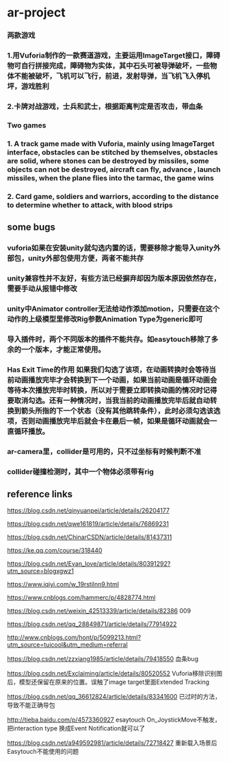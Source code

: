 # ar-project
### 两款游戏 
### 1.用Vuforia制作的一款赛道游戏，主要运用ImageTarget接口，障碍物可自行拼接完成，障碍物为实体，其中石头可被导弹破坏，一些物体不能被破坏，飞机可以飞行，前进，发射导弹，当飞机飞入停机坪，游戏胜利 
### 2.卡牌对战游戏，士兵和武士，根据距离判定是否攻击，带血条
### Two games
### 1. A track game made with Vuforia, mainly using ImageTarget interface, obstacles can be stitched by themselves, obstacles are solid, where stones can be destroyed by missiles, some objects can not be destroyed, aircraft can fly, advance , launch missiles, when the plane flies into the tarmac, the game wins
### 2. Card game, soldiers and warriors, according to the distance to determine whether to attack, with blood strips

## some bugs

### vuforia如果在安装unity就勾选内置的话，需要移除才能导入unity外部包，unity外部包使用方便，两者不能共存
### unity兼容性并不友好，有些方法已经摒弃却因为版本原因依然存在，需要手动从报错中修改
### unity中Animator controller无法给动作添加motion，只需要在这个动作的上级模型里修改Rig参数Animation Type为generic即可
### 导入插件时，两个不同版本的插件不能共存。如easytouch移除了多余的一个版本，才能正常使用。
### Has Exit Time的作用 如果我们勾选了该项，在动画转换时会等待当前动画播放完毕才会转换到下一个动画，如果当前动画是循环动画会等待本次播放完毕时转换，所以对于需要立即转换动画的情况时记得要取消勾选。还有一种情况时，当我当前的动画播放完毕后就自动转换到箭头所指的下一个状态（没有其他跳转条件），此时必须勾选该选项，否则动画播放完毕后就会卡在最后一帧，如果是循环动画就会一直循环播放。
### ar-camera里，collider是可用的，只不过坐标有时候判断不准
### collider碰撞检测时，其中一个物体必须带有rig

## reference links
https://blog.csdn.net/qinyuanpei/article/details/26204177

https://blog.csdn.net/qwe161819/article/details/76869231

https://blog.csdn.net/ChinarCSDN/article/details/81437311

https://ke.qq.com/course/318440

https://blog.csdn.net/Evan_love/article/details/80391292?utm_source=blogxgwz1

https://www.iqiyi.com/w_19rstilnn9.html

https://www.cnblogs.com/hammerc/p/4828774.html

https://blog.csdn.net/weixin_42513339/article/details/82386	009

https://blog.csdn.net/qq_28849871/article/details/77914922

http://www.cnblogs.com/hont/p/5099213.html?utm_source=tuicool&utm_medium=referral

https://blog.csdn.net/zzxiang1985/article/details/79418550 血条bug

https://blog.csdn.net/Exclaiming/article/details/80520552 Vuforia移除识别图后，模型还保留在原来的位置。误触了image target里面Extended Tracking

https://blog.csdn.net/qq_36612824/article/details/83341600 已过时的方法，导致不能正确导包

http://tieba.baidu.com/p/4573360927 esaytouch On_JoystickMove不触发，把interaction type 换成Event Notification就可以了

https://blog.csdn.net/a949592981/article/details/72718427 重新载入场景后Easytouch不能使用的问题